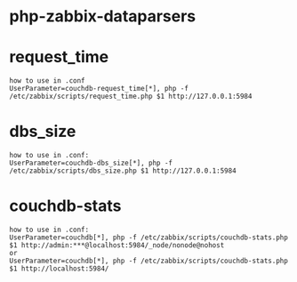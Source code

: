 # php-zabbix-dataparsers

# request_time

```
how to use in .conf
UserParameter=couchdb-request_time[*], php -f /etc/zabbix/scripts/request_time.php $1 http://127.0.0.1:5984
```

# dbs_size

```
how to use in .conf:
UserParameter=couchdb-dbs_size[*], php -f /etc/zabbix/scripts/dbs_size.php $1 http://127.0.0.1:5984
```


# couchdb-stats

```
how to use in .conf:
UserParameter=couchdb[*], php -f /etc/zabbix/scripts/couchdb-stats.php $1 http://admin:***@localhost:5984/_node/nonode@nohost
or
UserParameter=couchdb[*], php -f /etc/zabbix/scripts/couchdb-stats.php $1 http://localhost:5984/
```
